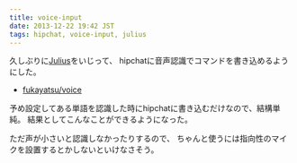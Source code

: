 ```yaml
---
title: voice-input
date: 2013-12-22 19:42 JST
tags: hipchat, voice-input, julius
---
```


久しぶりに[Julius](http://julius.sourceforge.jp/)をいじって、
hipchatに音声認識でコマンドを書き込めるようにした。

- [fukayatsu/voice](https://github.com/fukayatsu/voice)

予め設定してある単語を認識した時にhipchatに書き込むだけなので、結構単純。
結果としてこんなことができるようになった。

<!-- Place this tag in your head or just before your close body tag. -->
<script type="text/javascript" src="https://apis.google.com/js/plusone.js"></script>

<!-- Place this tag where you want the widget to render. -->
<div class="g-post" data-href="https://plus.google.com/107310933832095421631/posts/BGsy658KNNk"></div>

ただ声が小さいと認識しなかったりするので、
ちゃんと使うには指向性のマイクを設置するとかしないといけなさそう。
